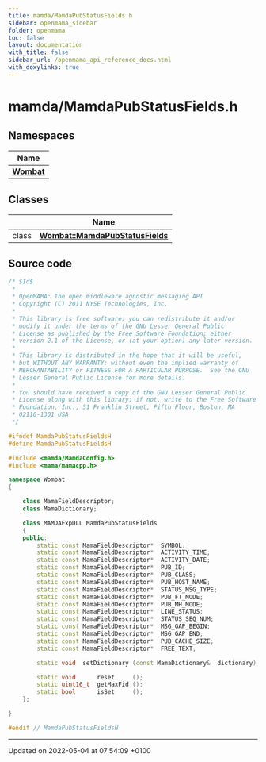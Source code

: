 ```yaml
---
title: mamda/MamdaPubStatusFields.h
sidebar: openmama_sidebar
folder: openmama
toc: false
layout: documentation
with_title: false
sidebar_url: /openmama_api_reference_docs.html
with_doxylinks: true
---
```


# mamda/MamdaPubStatusFields.h



## Namespaces

| Name           |
| -------------- |
| **[Wombat](namespaceWombat.html)**  |

## Classes

|                | Name           |
| -------------- | -------------- |
| class | **[Wombat::MamdaPubStatusFields](classWombat_1_1MamdaPubStatusFields.html)**  |




## Source code

```cpp
/* $Id$
 *
 * OpenMAMA: The open middleware agnostic messaging API
 * Copyright (C) 2011 NYSE Technologies, Inc.
 *
 * This library is free software; you can redistribute it and/or
 * modify it under the terms of the GNU Lesser General Public
 * License as published by the Free Software Foundation; either
 * version 2.1 of the License, or (at your option) any later version.
 *
 * This library is distributed in the hope that it will be useful,
 * but WITHOUT ANY WARRANTY; without even the implied warranty of
 * MERCHANTABILITY or FITNESS FOR A PARTICULAR PURPOSE.  See the GNU
 * Lesser General Public License for more details.
 *
 * You should have received a copy of the GNU Lesser General Public
 * License along with this library; if not, write to the Free Software
 * Foundation, Inc., 51 Franklin Street, Fifth Floor, Boston, MA
 * 02110-1301 USA
 */

#ifndef MamdaPubStatusFieldsH
#define MamdaPubStatusFieldsH

#include <mamda/MamdaConfig.h>
#include <mama/mamacpp.h>

namespace Wombat
{

    class MamaFieldDescriptor;
    class MamaDictionary;

    class MAMDAExpDLL MamdaPubStatusFields
    {
    public:
        static const MamaFieldDescriptor*  SYMBOL;
        static const MamaFieldDescriptor*  ACTIVITY_TIME;
        static const MamaFieldDescriptor*  ACTIVITY_DATE;
        static const MamaFieldDescriptor*  PUB_ID;
        static const MamaFieldDescriptor*  PUB_CLASS;
        static const MamaFieldDescriptor*  PUB_HOST_NAME;
        static const MamaFieldDescriptor*  STATUS_MSG_TYPE;
        static const MamaFieldDescriptor*  PUB_FT_MODE;
        static const MamaFieldDescriptor*  PUB_MH_MODE;
        static const MamaFieldDescriptor*  LINE_STATUS;
        static const MamaFieldDescriptor*  STATUS_SEQ_NUM;
        static const MamaFieldDescriptor*  MSG_GAP_BEGIN;
        static const MamaFieldDescriptor*  MSG_GAP_END;
        static const MamaFieldDescriptor*  PUB_CACHE_SIZE;
        static const MamaFieldDescriptor*  FREE_TEXT;

        static void  setDictionary (const MamaDictionary&  dictionary);

        static void      reset     ();
        static uint16_t  getMaxFid ();
        static bool      isSet     ();
    };

}

#endif // MamdaPubStatusFieldsH
```


-------------------------------

Updated on 2022-05-04 at 07:54:09 +0100
